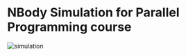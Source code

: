 # NBody Simulation for Parallel Programming course

![simulation](https://github.com/user-attachments/assets/f6626d77-3e14-4994-b275-a09151d8c30f)
